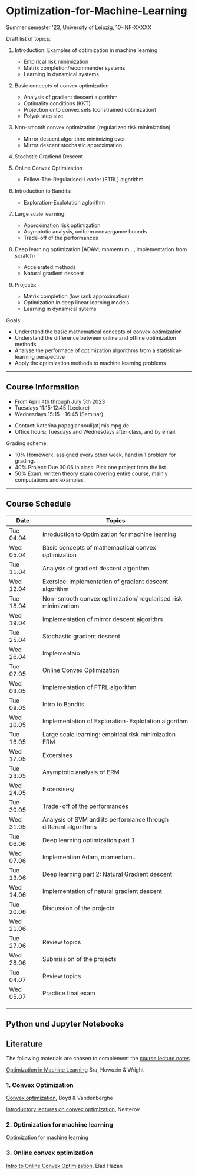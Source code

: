 # Optimization-for-Machine-Learning
Summer semester '23, University of Leipzig, 10-INF-XXXXX

Draft list of topics:
1. Introduction: Examples of optimization in machine learning
   - Empirical risk minimization
   - Matrix completion/recommender systems
   - Learning in dynamical systems

1.  Basic concepts of convex optimization

    - Analysis of gradient descent algorithm 
    - Optimality conditions (KKT)
    - Projection onto convex sets (constrained optimization)
    - Polyak step size


2.  Non-smooth convex optimization (regularized risk minimization)

    -   Mirror descent algorithm: minimizing over 
    -   Mirror descent stochastic approximation
  
3.  Stochstic Gradiend Descent

5.  Online Convex Optimization
    - Follow-The-Regularised-Leader (FTRL) algorithm

6.  Introduction to Bandits:
    - Exploration-Explotation aglorithm

7.  Large scale learning:
    - Approximation risk optimization
    - Asymptotic analysis, uniform convergance bounds
    - Trade-off of the performances
  

8.  Deep learning optimization (ADAM, momentum..., implementation from
    scratch)

    -  Accelerated methods
    -  Natural gradient descent

9.  Projects: 
    - Matrix completion (low rank approximation)
    - Optimization in deep linear learning models 
    - Learning in dynamical sytems

 Goals:
  - Understand the basic mathematical concepts of convex optimization
  - Understand the difference between online and offline optimization methods
  - Analyse the performace of optimization algorithms from a statistical-learning perspective
  - Apply the optimization methods to machine learning problems

<!--We first cover two introductory topics-->
<!--1. Linear algebra-->
  <!--- Subspaces-->
  <!--- Orthogonality-->
  <!--- The pseudo-inverse-->
  <!--- the singular value decomposition-->
<!--2. Probability Theory-->

<!--We then proceed with the following four themes commonly seen in data science-->

<!--3. Network analysis-->
  <!--- Graphs and the Laplace matrix-->
  <!--- The spectrum of a graph-->
  <!--- Markov processes in networks-->
  <!--- Centrality measures-->
<!--4. Machine learning-->
  <!--- Data, models, and learning-->
  <!--- Regeression in statistical models-->
  <!--- Principal component analysis (method for dimension reduction)-->
  <!--- Support vector machines (binary classification method)-->
<!--5. Topological data analysis-->
  <!--- Simplicial complexes and homology-->
<!--6. Matrices and tensors-->
  <!--- Low rank matrices and tensors-->
---

## Course Information 
- From April 4th through July 5th 2023
- Tuesdays 11:15-12:45 (Lecture)
- Wednesdays 15:15 - 16:45 (Seminar)
<!--- SG 2-14-->

- Contact: katerina.papagiannouli(at)mis.mpg.de
- Office hours: Tuesdays and Wednesdays after class, and by email.

Grading scheme:
- 10% Homework: assigned every other week, hand in 1 problem for grading.
- 40% Project: Due 30.06 in class: Pick one project from the list
- 50% Exam: written theory exam covering entire course, mainly computations and examples.

---
## Course Schedule
| Date      | Topics                                                           |
|-----------|------------------------------------------------------------------|
| Tue 04.04 | Inroduction to Optimization for machine learning
| Wed 05.04 | Basic concepts of mathemactical convex optimization                                                                 |
| Tue 11.04 | Analysis of gradient descent algorithm                                                            |    
| Wed 12.04 | Exersice: Implementation of gradient descent algorithm                                                               |
| Tue 18.04 | Non-smooth convex optimization/ regularised risk minimizatiom                                                                |
| Wed 19.04 | Implementation of mirror descent algorithm                                                              |
| Tue 25.04 | Stochastic gradient descent                                                              |
| Wed 26.04 |  Implementaio                                                              |
| Tue 02.05 |  Online Convex Optimization                                                                |
| Wed 03.05 |  Implementation of FTRL algorithm                                                                |
| Tue 09.05 |  Intro to Bandits                                                              |
| Wed 10.05 |  Implementation of Exploration-Explotation algorithm                                                                |
| Tue 16.05 |  Large scale learning: empirical risk minimization   ERM                                                            |
| Wed 17.05 |  Excersises                                                                |
| Tue 23.05 |  Asymptotic analysis of ERM                                                               |
| Wed 24.05 |  Excersises/                                                             |
| Tue 30.05 |  Trade-off of the performances                                                              |
| Wed 31.05 |  Analysis of SVM and its performance through different algorithms                                                                |
| Tue 06.06 |  Deep learning optimization part 1                                                              |
| Wed 07.06 |  Implemention Adam, momentum..                                                                |
| Tue 13.06 |  Deep learning part 2: Natural Gradient descent                                                                |
| Wed 14.06 |  Implementation of natural gradient descent                                                                |
| Tue 20.06 |  Discussion of the projects                      |
| Wed 21.06 |                                                                 |
| Tue 27.06 |  Review topics                                                               |
| Wed 28.06 |  Submission of the projects                                                              |
| Tue 04.07 |  Review topics                                                             |
| Wed 05.07 |  Practice final exam                                                                |

---

## Python und Jupyter Notebooks

<!-- This repository contains the [Jupyter Notebooks](https://github.com/skfairchild/MathData-Winter22-23) from the class.

In order to use the notebooks:

* Download the notebooks (Click on the green `Code` Button or download as Zip File or use a Git Client such as [Github Desktop](https://desktop.github.com) oder [Sublime](https://www.sublimemerge.com)).
* Download the newest version of Juila [here](https://julialang.org/downloads/).
* Start Juila.
* Enter the package manager by putting in `]` in the package manager.
* `add IJulia`
* Leave the package manager with a backspace.
* `using IJulia` 
* `notebook()` 

Then a browser window should open, in which the local saved notebooks can be opened.D

Other material from the [Julia Academy](https://github.com/JuliaAcademy):

* [Introduction to Julia](https://github.com/JuliaAcademy/Introduction-to-Julia)

* [Data Science](https://github.com/JuliaAcademy/DataScience)

* [Foundations of Machine Learning](https://github.com/JuliaAcademy/Foundations-of-Machine-Learning)

* [Data Frames](https://github.com/JuliaAcademy/DataFrames)

--- -->

## Literature
The following materials are chosen to complement the [course lecture
notes](https://raw.githubusercontent.com/KarinaPapayia/Optimization-for-Machine-Learning/main/OML.pdf)

[Optimization in Machine Learning]() Sra, Nowozin & Wright

### 1. Convex Optimization

[Convex optimization](https://web.stanford.edu/~boyd/cvxbook), Boyd & Vandenberghe

[Introductory lectures on convex optimization](), Nesterov

### 2. Optimization for machine learning
[Optimization for machine learning](https://doc.lagout.org/science/Artificial%20Intelligence/Machine%20learning/Optimization%20for%20Machine%20Learning%20%5BSra%2C%20Nowozin%20%26%20Wright%202011-09-30%5D.pdf)

### 3. Online convex optimization

[Intro to Online Convex Optimization](https://arxiv.org/pdf/1909.05207.pdf), Elad Hazan


